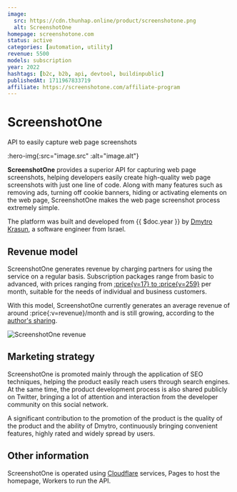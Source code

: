 ```yaml
---
image:
  src: https://cdn.thunhap.online/product/screenshotone.png
  alt: ScreenshotOne
homepage: screenshotone.com
status: active
categories: [automation, utility]
revenue: 5500
models: subscription
year: 2022
hashtags: [b2c, b2b, api, devtool, buildinpublic]
publishedAt: 1711967833719
affiliate: https://screenshotone.com/affiliate-program
---
```


# ScreenshotOne

API to easily capture web page screenshots

:hero-img{:src="image.src" :alt="image.alt"}

__ScreenshotOne__ provides a superior API for capturing web page screenshots, helping developers easily create high-quality web page screenshots with just one line of code. Along with many features such as removing ads, turning off cookie banners, hiding or activating elements on the web page, ScreenshotOne makes the web page screenshot process extremely simple.

The platform was built and developed from {{ $doc.year }} by [Dmytro Krasun](https://twitter.com/DmytroKrasun), a software engineer from Israel.

## Revenue model

ScreenshotOne generates revenue by charging partners for using the service on a regular basis. Subscription packages range from basic to advanced, with prices ranging from [:price{v=17} to :price{v=259}](https://screenshotone.com/pricing/) per month, suitable for the needs of individual and business customers.

With this model, ScreenshotOne currently generates an average revenue of around :price{:v=revenue}/month and is still growing, according to the [author's sharing](https://twitter.com/DmytroKrasun/status/1774740370204635429).

![ScreenshotOne revenue](https://pbs.twimg.com/media/GKEkzTaWwAAv-o4?format=jpg&name=large)

## Marketing strategy

ScreenshotOne is promoted mainly through the application of SEO techniques, helping the product easily reach users through search engines. At the same time, the product development process is also shared publicly on Twitter, bringing a lot of attention and interaction from the developer community on this social network.

A significant contribution to the promotion of the product is the quality of the product and the ability of Dmytro, continuously bringing convenient features, highly rated and widely spread by users.

## Other information

ScreenshotOne is operated using [Cloudflare](https://twitter.com/CloudflareDev/status/1773070034291597491) services, Pages to host the homepage, Workers to run the API.
